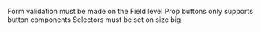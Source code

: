 Form validation must be made on the Field level
Prop buttons only supports button components
Selectors must be set on size big